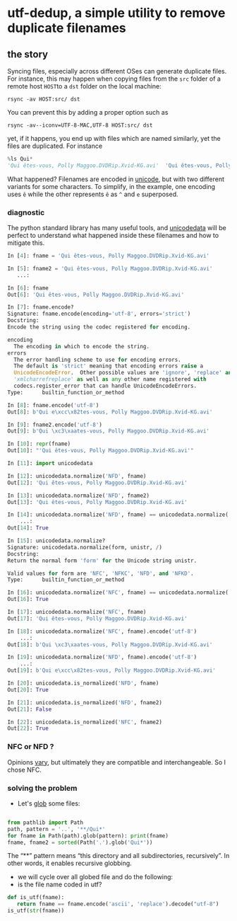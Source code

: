 # utf-dedup, a simple utility to remove duplicate filenames


## the story

Syncing files, especially across different OSes can generate duplicate files. For instance, this may happen when copying files from the `src` folder of a remote host `HOST`to a `dst` folder on the local machine:

```
rsync -av HOST:src/ dst
```

You can prevent this by adding a proper option such as

```
rsync -av--iconv=UTF-8-MAC,UTF-8 HOST:src/ dst
```

yet, if it happens, you end up with files which are named similarly, yet the files are duplicated. For instance

```python
%ls Qui*
'Qui êtes-vous, Polly Maggoo.DVDRip.Xvid-KG.avi'  'Qui êtes-vous, Polly Maggoo.DVDRip.Xvid-KG.avi'
```

What happened? Filenames are encoded in [unicode](https://fr.wikipedia.org/wiki/Unicode), but with two different variants for some characters. To simplify, in the example, one encoding uses `ê` while the other represents `ê` as `^` and `e` superposed.

### diagnostic

The python standard library has many useful tools, and [unicodedata](https://docs.python.org/3/library/unicodedata.html) will be perfect to understand what happened inside these filenames and how to mitigate this.

```python
In [4]: fname = 'Qui êtes-vous, Polly Maggoo.DVDRip.Xvid-KG.avi'

In [5]: fname2 = 'Qui êtes-vous, Polly Maggoo.DVDRip.Xvid-KG.avi'
   ...: 

In [6]: fname
Out[6]: 'Qui êtes-vous, Polly Maggoo.DVDRip.Xvid-KG.avi'

In [7]: fname.encode?
Signature: fname.encode(encoding='utf-8', errors='strict')
Docstring:
Encode the string using the codec registered for encoding.

encoding
  The encoding in which to encode the string.
errors
  The error handling scheme to use for encoding errors.
  The default is 'strict' meaning that encoding errors raise a
  UnicodeEncodeError.  Other possible values are 'ignore', 'replace' and
  'xmlcharrefreplace' as well as any other name registered with
  codecs.register_error that can handle UnicodeEncodeErrors.
Type:      builtin_function_or_method

In [8]: fname.encode('utf-8')
Out[8]: b'Qui e\xcc\x82tes-vous, Polly Maggoo.DVDRip.Xvid-KG.avi'

In [9]: fname2.encode('utf-8')
Out[9]: b'Qui \xc3\xaates-vous, Polly Maggoo.DVDRip.Xvid-KG.avi'

In [10]: repr(fname)
Out[10]: "'Qui êtes-vous, Polly Maggoo.DVDRip.Xvid-KG.avi'"

In [11]: import unicodedata

In [12]: unicodedata.normalize('NFD', fname)
Out[12]: 'Qui êtes-vous, Polly Maggoo.DVDRip.Xvid-KG.avi'

In [13]: unicodedata.normalize('NFD', fname2)
Out[13]: 'Qui êtes-vous, Polly Maggoo.DVDRip.Xvid-KG.avi'

In [14]: unicodedata.normalize('NFD', fname) == unicodedata.normalize('NFD', fname2)
    ...: 
Out[14]: True

In [15]: unicodedata.normalize?
Signature: unicodedata.normalize(form, unistr, /)
Docstring:
Return the normal form 'form' for the Unicode string unistr.

Valid values for form are 'NFC', 'NFKC', 'NFD', and 'NFKD'.
Type:      builtin_function_or_method

In [16]: unicodedata.normalize('NFC', fname) == unicodedata.normalize('NFC', fname2)
Out[16]: True

In [17]: unicodedata.normalize('NFC', fname)
Out[17]: 'Qui êtes-vous, Polly Maggoo.DVDRip.Xvid-KG.avi'

In [18]: unicodedata.normalize('NFC', fname).encode('utf-8')
    ...: 
Out[18]: b'Qui \xc3\xaates-vous, Polly Maggoo.DVDRip.Xvid-KG.avi'

In [19]: unicodedata.normalize('NFD', fname).encode('utf-8')
    ...: 
Out[19]: b'Qui e\xcc\x82tes-vous, Polly Maggoo.DVDRip.Xvid-KG.avi'

In [20]: unicodedata.is_normalized('NFD', fname)
Out[20]: True

In [21]: unicodedata.is_normalized('NFD', fname2)
Out[21]: False

In [22]: unicodedata.is_normalized('NFC', fname2)
Out[22]: True

```

### NFC or NFD ?

Opinions [vary](https://www.win.tue.nl/~aeb/linux/uc/nfc_vs_nfd.html), but ultimately they are compatible and interchangeable. So I chose NFC.


### solving the problem

* Let's [glob](https://docs.python.org/3.9/library/pathlib.html#pathlib.Path.glob) some files:

```python

from pathlib import Path
path, pattern = '..', '**/Qui*'
for fname in Path(path).glob(pattern): print(fname)
fname, fname2 = sorted(Path('.').glob('Qui*'))
```

The “**” pattern means “this directory and all subdirectories, recursively”. In other words, it enables recursive globbing.

* we will cycle over all globed file and do the following:
 * is the file  name coded in utf?

```python
def is_utf(fname):
   return fname == fname.encode('ascii', 'replace').decode("utf-8")
is_utf(str(fname))
```

